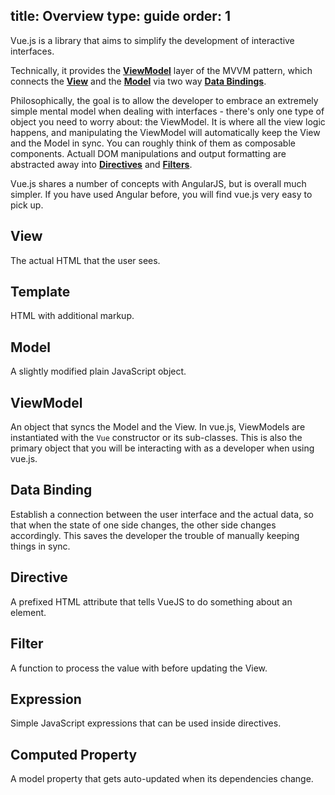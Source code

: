 title: Overview
type: guide
order: 1
---

Vue.js is a library that aims to simplify the development of interactive interfaces.

Technically, it provides the **[ViewModel](#ViewModel)** layer of the MVVM pattern, which connects the **[View](#View)** and the **[Model](#Model)** via two way **[Data Bindings](#Data_Binding)**.

Philosophically, the goal is to allow the developer to embrace an extremely simple mental model when dealing with interfaces - there's only one type of object you need to worry about: the ViewModel. It is where all the view logic happens, and manipulating the ViewModel will automatically keep the View and the Model in sync. You can roughly think of them as composable components. Actuall DOM manipulations and output formatting are abstracted away into **[Directives](#Directive)** and **[Filters](#Filter)**.

Vue.js shares a number of concepts with AngularJS, but is overall much simpler. If you have used Angular before, you will find vue.js very easy to pick up.

## View

The actual HTML that the user sees.

## Template

HTML with additional markup.

## Model

A slightly modified plain JavaScript object.

## ViewModel

An object that syncs the Model and the View. In vue.js, ViewModels are instantiated with the `Vue` constructor or its sub-classes. This is also the primary object that you will be interacting with as a developer when using vue.js.

## Data Binding

Establish a connection between the user interface and the actual data, so that when the state of one side changes, the other side changes accordingly. This saves the developer the trouble of manually keeping things in sync.

## Directive

A prefixed HTML attribute that tells VueJS to do something about an element.

## Filter

A function to process the value with before updating the View.

## Expression

Simple JavaScript expressions that can be used inside directives.

## Computed Property

A model property that gets auto-updated when its dependencies change.